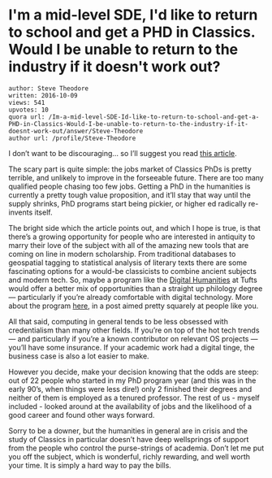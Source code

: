 # I'm a mid-level SDE, I'd like to return to school and get a PHD in Classics. Would I be unable to return to the industry if it doesn't work out?

	author: Steve Theodore
	written: 2016-10-09
	views: 541
	upvotes: 10
	quora url: /Im-a-mid-level-SDE-Id-like-to-return-to-school-and-get-a-PHD-in-Classics-Would-I-be-unable-to-return-to-the-industry-if-it-doesnt-work-out/answer/Steve-Theodore
	author url: /profile/Steve-Theodore


I don’t want to be discouraging… so I’ll suggest you read [this article](https://docs.google.com/document/d/1bs7XrWEs0tUjAPH2j0vU7cqN670uteNTfmZl0vhlg1Y/edit#).

The scary part is quite simple: the jobs market of Classics PhDs is pretty terrible, and unlikely to improve in the forseeable future. There are too many qualified people chasing too few jobs. Getting a PhD in the humanities is currently a pretty tough value proposition, and it’ll stay that way until the supply shrinks, PhD programs start being pickier, or higher ed radically re-invents itself.

The bright side which the article points out, and which I hope is true, is that there’s a growing opportunity for people who are interested in antiquity to marry their love of the subject with all of the amazing new tools that are coming on line in modern scholarship. From traditional databases to geospatial tagging to statistical analysis of literary texts there are some fascinating options for a would-be classicists to combine ancient subjects and modern tech. So, maybe a program like the [Digital Humanities](http://asegrad.tufts.edu/academics/explore-graduate-programs/digital-humanities) at Tufts would offer a better mix of opportunities than a straight up philology degree — particularly if you’re already comfortable with digital technology. More about the program [here](http://sites.tufts.edu/perseusupdates/2016/09/26/considering-a-post-bac-in-classics-think-about-the-new-ma-in-digital-tools-for-premodern-studies-at-tufts/), in a post aimed pretty squarely at people like you.

All that said, computing in general tends to be less obsessed with credentialism than many other fields. If you’re on top of the hot tech trends — and particularly if you’re a known contributor on relevant OS projects — you’ll have some insurance. If your academic work had a digital tinge, the business case is also a lot easier to make.

However you decide, make your decision knowing that the odds are steep: out of 22 people who started in my PhD program year (and this was in the early 90’s, when things were less dire!) only 2 finished their degrees and neither of them is employed as a tenured professor. The rest of us - myself included - looked around at the availability of jobs and the likelihood of a good career and found other ways forward.

Sorry to be a downer, but the humanities in general are in crisis and the study of Classics in particular doesn’t have deep wellsprings of support from the people who control the purse-strings of academia. Don’t let me put you off the subject, which is wonderful, richly rewarding, and well worth your time. It is simply a hard way to pay the bills.

